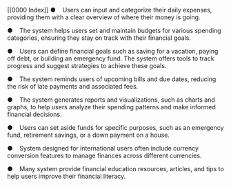 [[0000 Index]]
●    Users can input and categorize their daily expenses, providing them with a clear overview of where their money is going.

●    The system helps users set and maintain budgets for various spending categories, ensuring they stay on track with their financial goals.

●    Users can define financial goals such as saving for a vacation, paying off debt, or building an emergency fund. The system offers tools to track progress and suggest strategies to achieve these goals.

●    The system reminds users of upcoming bills and due dates, reducing the risk of late payments and associated fees.

●    The system generates reports and visualizations, such as charts and graphs, to help users analyze their spending patterns and make informed financial decisions.

●    Users can set aside funds for specific purposes, such as an emergency fund, retirement savings, or a down payment on a house.

●    System designed for international users often include currency conversion features to manage finances across different currencies.

●    Many system provide financial education resources, articles, and tips to help users improve their financial literacy.